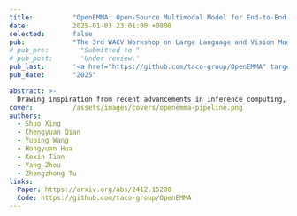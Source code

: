 ```yaml
---
title:          "OpenEMMA: Open-Source Multimodal Model for End-to-End Autonomous Driving"
date:           2025-01-03 23:01:00 +0800
selected:       false
pub:            "The 3rd WACV Workshop on Large Language and Vision Models for Autonomous Driving (LLVM-AD)"
# pub_pre:        "Submitted to "
# pub_post:       'Under review.'
pub_last:       '<a href="https://github.com/taco-group/OpenEMMA" target="_blank"><img src="https://img.shields.io/github/stars/taco-group/OpenEMMA"></a>'
pub_date:       "2025"

abstract: >-
  Drawing inspiration from recent advancements in inference computing, we propose OpenEMMA, an open-source end-to-end framework based on MLLMs. By incorporating the Chain-of-Thought reasoning process, OpenEMMA achieves significant improvements compared to the baseline when leveraging a diverse range of MLLMs. Furthermore, OpenEMMA demonstrates effectiveness, generalizability, and robustness across a variety of challenging driving scenarios, offering a more efficient and effective approach to autonomous driving.
cover:          /assets/images/covers/openemma-pipeline.png
authors:
  - Shuo Xing
  - Chengyuan Qian
  - Yuping Wang
  - Hongyuan Hua
  - Kexin Tian
  - Yang Zhou
  - Zhengzhong Tu
links:
  Paper: https://arxiv.org/abs/2412.15208
  Code: https://github.com/taco-group/OpenEMMA
---
```

